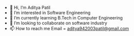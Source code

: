 - 👋 Hi, I’m Aditya Patil
- 👀 I’m interested in Software Engineering
- 🌱 I’m currently learning B.Tech in Computer Engineering 
- 💞️ I’m looking to collaborate on software industry
- 📫 How to reach me Email = aditya942003patil@gmail.com

<!---
adity942003patil/adity942003patil is a ✨ special ✨ repository because its `README.md` (this file) appears on your GitHub profile.
You can click the Preview link to take a look at your changes.
--->
